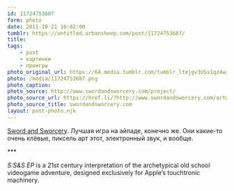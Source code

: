 ```yaml
---
id: 11724753687
form: photo
date: 2011-10-21 10:02:00
tumblr: https://untitled.urbansheep.com/post/11724753687/
title:
tags:
    - post
    - картинки
    - проигры
photo_original_url: https://64.media.tumblr.com/tumblr_ltejgv3USs1qz4wzio1_500.png
photo: /media/11724753687.png
photo_caption: 
photo_source: http://www.swordandsworcery.com/project/
photo_source_url: https://href.li/?http://www.swordandsworcery.com/artwork/
photo_source_title: swordandsworcery.com
layout: post-photo.njk
---
```


<p><a href="http://www.swordandsworcery.com/project/">Sword and Sworcery</a>. Лучшая игра на айпаде, конечно же. Они какие-то очень клёвые, пиксель арт этот, электронный звук, и вообще.</p>

<p>***</p>

<p><i>S:S&amp;S EP</i> is a 21st century interpretation of the archetypical old school videogame adventure, designed exclusively for Apple’s touchtronic machinery.</p>
